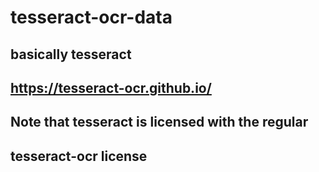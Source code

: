 # tesseract-ocr-data
## basically tesseract
## https://tesseract-ocr.github.io/
## Note that tesseract is licensed with the regular 
## tesseract-ocr license